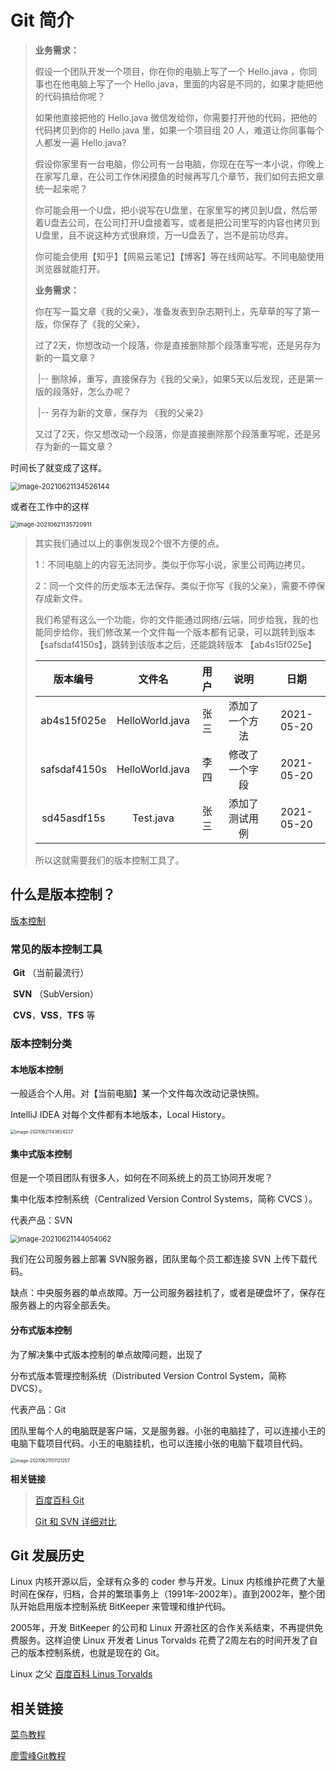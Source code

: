 # Git 简介

> **业务需求：**
>
> 假设一个团队开发一个项目，你在你的电脑上写了一个 Hello.java ，你同事也在他电脑上写了一个 Hello.java，里面的内容是不同的，如果才能把他的代码搞给你呢？
>
> 如果他直接把他的 Hello.java 微信发给你，你需要打开他的代码，把他的代码拷贝到你的 Hello.java 里，如果一个项目组 20 人，难道让你同事每个人都发一遍 Hello.java?
>
> 假设你家里有一台电脑，你公司有一台电脑，你现在在写一本小说，你晚上在家写几章，在公司工作休闲摸鱼的时候再写几个章节，我们如何去把文章统一起来呢？
>
> 你可能会用一个U盘，把小说写在U盘里，在家里写的拷贝到U盘，然后带着U盘去公司，在公司打开U盘接着写，或者是把公司里写的内容也拷贝到U盘里，且不说这种方式很麻烦，万一U盘丢了，岂不是前功尽弃。
>
> 你可能会使用【知乎】【网易云笔记】【博客】等在线网站写。不同电脑使用浏览器就能打开。
>
> **业务需求：**
>
> 你在写一篇文章《我的父亲》，准备发表到杂志期刊上，先草草的写了第一版，你保存了《我的父亲》，
>
> 过了2天，你想改动一个段落，你是直接删除那个段落重写呢，还是另存为新的一篇文章？
>
> ​	|-- 删除掉，重写，直接保存为《我的父亲》，如果5天以后发现，还是第一版的段落好，怎么办呢？
>
> ​    |-- 另存为新的文章，保存为 《我的父亲2》
>
> 又过了2天，你又想改动一个段落，你是直接删除那个段落重写呢，还是另存为新的一篇文章？

时间长了就变成了这样。

<img src="https://attach.blog.wen7.online/image-20210621134526144.png" alt="image-20210621134526144" style="zoom: 80%;" />

或者在工作中的这样

<img src="https://attach.blog.wen7.online/image-20210621135720911.png" alt="image-20210621135720911" style="zoom: 67%;" />

> 其实我们通过以上的事例发现2个很不方便的点。
>
> 1：不同电脑上的内容无法同步。类似于你写小说，家里公司两边拷贝。
>
> 2：同一个文件的历史版本无法保存。类似于你写《我的父亲》，需要不停保存成新文件。
>
> 我们希望有这么一个功能，你的文件能通过网络/云端，同步给我，我的也能同步给你，我们修改某一个文件每一个版本都有记录，可以跳转到版本【safsdaf4150s】，跳转到该版本之后，还能跳转版本 【ab4s15f025e】
>
> |   版本编号   |     文件名      | 用户 |      说明      |    日期    |
> | :----------: | :-------------: | :--: | :------------: | :--------: |
> | ab4s15f025e  | HelloWorld.java | 张三 | 添加了一个方法 | 2021-05-20 |
> | safsdaf4150s | HelloWorld.java | 李四 | 修改了一个字段 | 2021-05-20 |
> | sd45asdf15s  |    Test.java    | 张三 | 添加了测试用例 | 2021-05-20 |
>
> 所以这就需要我们的版本控制工具了。

## 什么是版本控制？

[版本控制](https://baike.baidu.com/item/%E7%89%88%E6%9C%AC%E6%8E%A7%E5%88%B6/3311252?fr=aladdin)

### 常见的版本控制工具

​	**Git**	（当前最流行）

​	**SVN** （SubVersion）

​	**CVS**，**VSS**，**TFS** 等

### 版本控制分类

#### 本地版本控制

一般适合个人用。对【当前电脑】某一个文件每次改动记录快照。

IntelliJ IDEA 对每个文件都有本地版本，Local History。

<img src="https://attach.blog.wen7.online/image-20210621143624237.png" alt="image-20210621143624237" style="zoom: 50%;" />

#### 集中式版本控制

但是一个项目团队有很多人，如何在不同系统上的员工协同开发呢？

集中化版本控制系统（Centralized Version Control Systems，简称 CVCS ）。

代表产品：SVN

<img src="https://attach.blog.wen7.online/image-20210621144054062.png" alt="image-20210621144054062" style="zoom:80%;" />

我们在公司服务器上部署 SVN服务器，团队里每个员工都连接 SVN 上传下载代码。

缺点：中央服务器的单点故障。万一公司服务器挂机了，或者是硬盘坏了，保存在服务器上的内容全部丢失。

#### 分布式版本控制

为了解决集中式版本控制的单点故障问题，出现了

分布式版本管理控制系统（Distributed Version Control System，简称 DVCS）。

代表产品：Git

团队里每个人的电脑既是客户端，又是服务器。小张的电脑挂了，可以连接小王的电脑下载项目代码。小王的电脑挂机，也可以连接小张的电脑下载项目代码。

<img src="https://attach.blog.wen7.online/image-20210621151121257.png" alt="image-20210621151121257" style="zoom:50%;" />

**相关链接**

> [百度百科 Git](https://baike.baidu.com/item/GIT/12647237?fr=aladdin)
>
> [Git 和 SVN 详细对比](https://www.cnblogs.com/Sungeek/p/9152223.html)



## Git 发展历史

Linux 内核开源以后，全球有众多的 coder 参与开发。Linux 内核维护花费了大量时间在保存，归档，合并的繁琐事务上（1991年-2002年）。直到2002年，整个团队开始启用版本控制系统 BitKeeper 来管理和维护代码。

2005年，开发 BitKeeper 的公司和 Linux 开源社区的合作关系结束，不再提供免费服务。这样迫使 Linux 开发者 Linus Torvalds 花费了2周左右的时间开发了自己的版本控制系统，也就是现在的 Git。

Linux 之父 [百度百科 Linus Torvalds](https://baike.baidu.com/item/%E6%9E%97%E7%BA%B3%E6%96%AF%C2%B7%E6%9C%AC%E7%BA%B3%E7%AC%AC%E5%85%8B%E7%89%B9%C2%B7%E6%89%98%E7%93%A6%E5%85%B9/1034429?fromtitle=Linus%20Torvalds&fromid=9336769&fr=aladdin)



## 相关链接

[菜鸟教程](https://www.runoob.com/git/git-tutorial.html)

[廖雪峰Git教程](https://www.liaoxuefeng.com/wiki/896043488029600/896067008724000)
